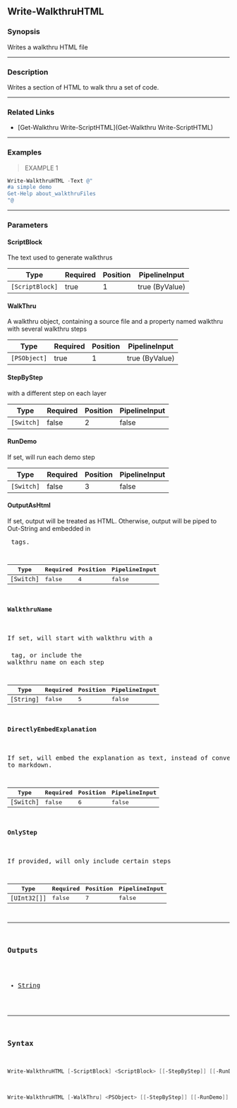 Write-WalkthruHTML
------------------

### Synopsis
Writes a walkthru HTML file

---

### Description

Writes a section of HTML to walk thru a set of code.

---

### Related Links
* [Get-Walkthru
Write-ScriptHTML](Get-Walkthru
Write-ScriptHTML)

---

### Examples
> EXAMPLE 1

```PowerShell
Write-WalkthruHTML -Text @"
#a simple demo
Get-Help about_walkthruFiles
"@
```

---

### Parameters
#### **ScriptBlock**
The text used to generate walkthrus

|Type           |Required|Position|PipelineInput |
|---------------|--------|--------|--------------|
|`[ScriptBlock]`|true    |1       |true (ByValue)|

#### **WalkThru**
A walkthru object, containing a source file and a property named
walkthru with several walkthru steps

|Type        |Required|Position|PipelineInput |
|------------|--------|--------|--------------|
|`[PSObject]`|true    |1       |true (ByValue)|

#### **StepByStep**
with a different step on each layer

|Type      |Required|Position|PipelineInput|
|----------|--------|--------|-------------|
|`[Switch]`|false   |2       |false        |

#### **RunDemo**
If set, will run each demo step

|Type      |Required|Position|PipelineInput|
|----------|--------|--------|-------------|
|`[Switch]`|false   |3       |false        |

#### **OutputAsHtml**
If set, output will be treated as HTML.  Otherwise, output will be piped to Out-String and embedded in <pre> tags.

|Type      |Required|Position|PipelineInput|
|----------|--------|--------|-------------|
|`[Switch]`|false   |4       |false        |

#### **WalkthruName**
If set, will start with walkthru with a <h3></h3> tag, or include the walkthru name on each step

|Type      |Required|Position|PipelineInput|
|----------|--------|--------|-------------|
|`[String]`|false   |5       |false        |

#### **DirectlyEmbedExplanation**
If set, will embed the explanation as text, instead of converting it to markdown.

|Type      |Required|Position|PipelineInput|
|----------|--------|--------|-------------|
|`[Switch]`|false   |6       |false        |

#### **OnlyStep**
If provided, will only include certain steps

|Type        |Required|Position|PipelineInput|
|------------|--------|--------|-------------|
|`[UInt32[]]`|false   |7       |false        |

---

### Outputs
* [String](https://learn.microsoft.com/en-us/dotnet/api/System.String)

---

### Syntax
```PowerShell
Write-WalkthruHTML [-ScriptBlock] <ScriptBlock> [[-StepByStep]] [[-RunDemo]] [[-OutputAsHtml]] [[-WalkthruName] <String>] [[-DirectlyEmbedExplanation]] [[-OnlyStep] <UInt32[]>] [<CommonParameters>]
```
```PowerShell
Write-WalkthruHTML [-WalkThru] <PSObject> [[-StepByStep]] [[-RunDemo]] [[-OutputAsHtml]] [[-WalkthruName] <String>] [[-DirectlyEmbedExplanation]] [[-OnlyStep] <UInt32[]>] [<CommonParameters>]
```
